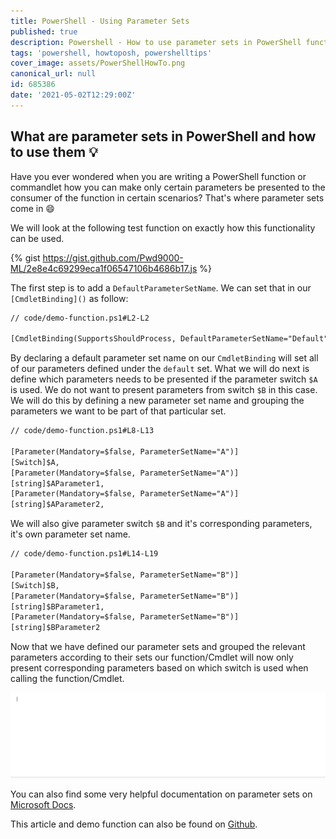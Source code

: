 ```yaml
---
title: PowerShell - Using Parameter Sets
published: true
description: Powershell - How to use parameter sets in PowerShell functions
tags: 'powershell, howtoposh, powershelltips'
cover_image: assets/PowerShellHowTo.png
canonical_url: null
id: 685386
date: '2021-05-02T12:29:00Z'
---
```


## What are parameter sets in PowerShell and how to use them :bulb:

Have you ever wondered when you are writing a PowerShell function or commandlet how you can make only certain parameters be presented to the consumer of the function in certain scenarios? That's where parameter sets come in :smile:

We will look at the following test function on exactly how this functionality can be used.  

{% gist https://gist.github.com/Pwd9000-ML/2e8e4c69299eca1f06547106b4686b17.js %}

The first step is to add a `DefaultParameterSetName`. We can set that in our `[CmdletBinding]()` as follow:

```txt
// code/demo-function.ps1#L2-L2

[CmdletBinding(SupportsShouldProcess, DefaultParameterSetName="Default")]
```

By declaring a default parameter set name on our `CmdletBinding` will set all of our parameters defined under the `default` set. What we will do next is define which parameters needs to be presented if the parameter switch `$A` is used. We do not want to present parameters from switch `$B` in this case. We will do this by defining a new parameter set name and grouping the parameters we want to be part of that particular set.

```txt
// code/demo-function.ps1#L8-L13

[Parameter(Mandatory=$false, ParameterSetName="A")]
[Switch]$A,
[Parameter(Mandatory=$false, ParameterSetName="A")]
[string]$AParameter1,
[Parameter(Mandatory=$false, ParameterSetName="A")]
[string]$AParameter2,
```

We will also give parameter switch `$B` and it's corresponding parameters, it's own parameter set name.

```txt
// code/demo-function.ps1#L14-L19

[Parameter(Mandatory=$false, ParameterSetName="B")]
[Switch]$B,
[Parameter(Mandatory=$false, ParameterSetName="B")]
[string]$BParameter1,
[Parameter(Mandatory=$false, ParameterSetName="B")]
[string]$BParameter2
```

Now that we have defined our parameter sets and grouped the relevant parameters according to their sets our function/Cmdlet will now only present corresponding parameters based on which switch is used when calling the function/Cmdlet.

![testFunctionAnimation](./assets/TestFunctionAnimation.gif)

You can also find some very helpful documentation on parameter sets on [Microsoft Docs](https://docs.microsoft.com/en-us/powershell/module/microsoft.powershell.core/about/about_parameter_sets?view=powershell-7.1).

This article and demo function can also be found on [Github](https://github.com/Pwd9000-ML/blog-devto/tree/master/posts/Powershell-Using-Parameter-Sets/code).

